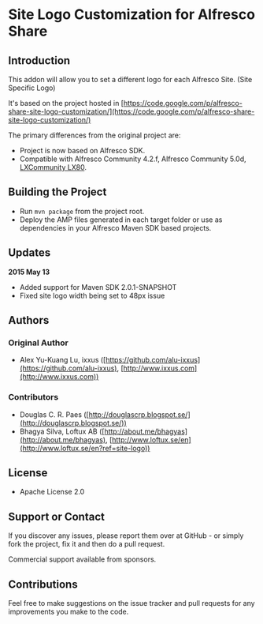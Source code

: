 # Site Logo Customization for Alfresco Share

## Introduction

This addon will allow you to set a different logo for each Alfresco Site. (Site Specific Logo)

It's based on the project hosted in [https://code.google.com/p/alfresco-share-site-logo-customization/](https://code.google.com/p/alfresco-share-site-logo-customization/)

The primary differences from the original project are:  

- Project is now based on Alfresco SDK.  
- Compatible with Alfresco Community 4.2.f, Alfresco Community 5.0d, [LXCommunity LX80](https://loftux.se/en/products-and-add-ons/alfresco/alfresco-versions?ref=site-logo).

## Building the Project
- Run `mvn package` from the project root.
- Deploy the AMP files generated in each target folder or use as dependencies in your Alfresco Maven SDK based projects.


## Updates

**2015 May 13**  
- Added support for Maven SDK 2.0.1-SNAPSHOT  
- Fixed site logo width being set to 48px issue


## Authors

### Original Author
- Alex Yu-Kuang Lu, ixxus  ([https://github.com/alu-ixxus](https://github.com/alu-ixxus), [http://www.ixxus.com](http://www.ixxus.com))

### Contributors
- Douglas C. R. Paes ([http://douglascrp.blogspot.se/](http://douglascrp.blogspot.se/))
- Bhagya Silva, Loftux AB ([http://about.me/bhagyas](http://about.me/bhagyas), [http://www.loftux.se/en](http://www.loftux.se/en?ref=site-logo)) 

## License
- Apache License 2.0


## Support or Contact

If you discover any issues, please report them over at GitHub - or simply fork the project, fix it and then do a pull request.

Commercial support available from sponsors.

## Contributions
Feel free to make suggestions on the issue tracker and pull requests for any improvements you make to the code.
